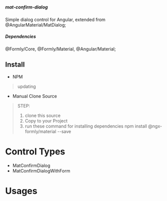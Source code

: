##### mat-confirm-dialog
  Simple dialog control for Angular, extended from @AngularMaterial/MatDialog;
##### Dependencies
 @Formly/Core, @Formly/Material, @Angular/Material; 
## Install
  * NPM
  > updating
  * Manual Clone Source 
  > STEP: 
  > 1. clone this source
  > 2. Copy to your Project 
  > 3. run these command for installing dependencies
  > npm install @ngx-formly/material --save 
# Control Types 
  * MatConfirmDialog 
  * MatConfirmDialogWithForm
# Usages
  

  


